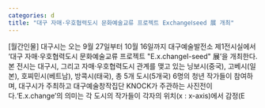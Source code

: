 ```yaml
---
categories: d
title: "대구 자매·우호협력도시 문화예술교류 프로젝트 ExchangeⅠseed 展 개최"
---
```

[월간인물] 대구시는 오는 9월 27일부터 10월 16일까지 대구예술발전소 제1전시실에서 ‘대구 자매·우호협력도시 문화예술교류 프로젝트 "E.x.changeⅠ-seed" 展’을 개최한다.본 전시는 대구시, 그리고 자매·우호협력도시 관계를 맺고 있는 닝보시(중국), 고베시(일본), 호찌민시(베트남), 방콕시(태국), 총 5개 도시(5개국) 6명의 청년 작가들이 참여하며, 대구시가 주최하고 대구예술창작집단 KNOCK가 주관하는 사진전이다.‘E.x.change’의 의미는 각 도시의 작가들이 각자의 위치(x : x-axis)에서 감정(E